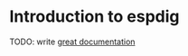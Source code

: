 # Introduction to espdig

TODO: write [great documentation](http://jacobian.org/writing/what-to-write/)

